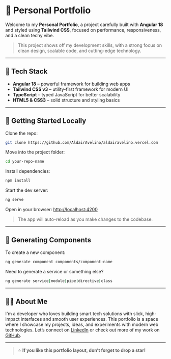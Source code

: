 # 🚀 Personal Portfolio

Welcome to my **Personal Portfolio**, a project carefully built with **Angular 18** and styled using **Tailwind CSS**, focused on performance, responsiveness, and a clean techy vibe.

> This project shows off my development skills, with a strong focus on clean design, scalable code, and cutting-edge technology.

---

## 🧠 Tech Stack

- **Angular 18** – powerful framework for building web apps  
- **Tailwind CSS v3** – utility-first framework for modern UI  
- **TypeScript** – typed JavaScript for better scalability  
- **HTML5 & CSS3** – solid structure and styling basics

---

## 🔧 Getting Started Locally

Clone the repo:

```bash
git clone https://github.com/AldairAvelino/aldairavelino.vercel.com
````

Move into the project folder:

```bash
cd your-repo-name
```

Install dependencies:

```bash
npm install
```

Start the dev server:

```bash
ng serve
```

Open in your browser:
[http://localhost:4200](http://localhost:4200)

> The app will auto-reload as you make changes to the codebase.

---

## 🧱 Generating Components

To create a new component:

```bash
ng generate component components/component-name
```

Need to generate a service or something else?

```bash
ng generate service|module|pipe|directive|class
```

---

## 🧑‍💻 About Me

I'm a developer who loves building smart tech solutions with slick, high-impact interfaces and smooth user experiences. This portfolio is a space where I showcase my projects, ideas, and experiments with modern web technologies. Let’s connect on [LinkedIn](https://www.linkedin.com/in/aldair-fernando-antonio-avelino/) or check out more of my work on [GitHub](https://github.com/AldairAvelino).

---

> ⭐ **If you like this portfolio layout, don’t forget to drop a star!**
